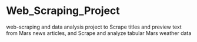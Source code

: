 # Web_Scraping_Project
web-scraping and data analysis project to Scrape titles and preview text from Mars news articles, and Scrape and analyze tabular Mars weather data
